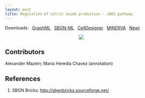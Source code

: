 ```yaml
---
layout: post
title: Regulation of nitric oxide production - iNOS pathway
---
```


Downloads: &nbsp; 
[GraphML](../downloads/F007-inos.graphml) &nbsp;
[SBGN-ML](../downloads/F007-inos-SBGNv02.sbgn) &nbsp;
[CellDesigner](../downloads/F007-10.xml) &nbsp;
[MINERVA](https://mreg.elixir-luxembourg.org/minerva/index.xhtml?id=F007-10) &nbsp;
[Newt](http://web.newteditor.org/?URL=https://metabolismregulation.github.io/downloads/F007-inos.sbgn) &nbsp;
<p align="middle"><a href="/inos/"><img id="image" src="/downloads/F007-inos.png"/></a></p>

## Contributors 

Alexander Mazein; Maria Heredia Chavez (annotation) 

## References

1. SBGN Bricks: http://sbgnbricks.sourceforge.net/
